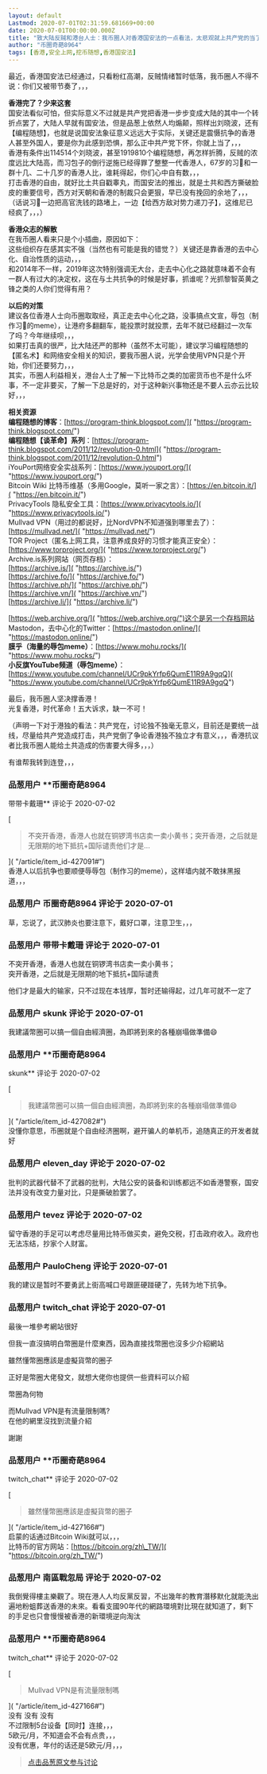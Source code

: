 ```yaml
---
layout: default
Lastmod: 2020-07-01T02:31:59.681669+00:00
date: 2020-07-01T00:00:00.000Z
title: "致大陆反贼和港台人士：我币圈人对香港国安法的一点看法，太悲观就上共产党的当了"
author: "币圈奇葩8964"
tags: [香港,安全上网,挖币随想,香港国安法]
---
```


最近，香港国安法已经通过，只看粉红高潮，反贼情绪暂时低落，我币圈人不得不说：你们又被带节奏了，，，  
  
**香港完了？少来这套**  
国安法看似可怕，但实际意义不过就是共产党把香港一步步变成大陆的其中一个转折点罢了，大陆人早就有国安法，但是品葱上依然人均煽颠，照样出刘晓波，还有【编程随想】，也就是说国安法象征意义远远大于实际，关键还是震慑抗争的香港人甚至外国人，要是你为此感到恐惧，那么正中共产党下怀，你就上当了，，，  
香港有条件出114514个刘晓波，甚至1919810个编程随想，再怎样折腾，反贼的浓度远比大陆高，而习包子的倒行逆施已经得罪了整整一代香港人，67岁的习🐻和一群十几、二十几岁的香港人比，谁耗得起，你们心中自有数，，，  
打击香港的自由，就好比土共自戳睾丸，而国安法的推出，就是土共和西方撕破脸皮的重要信号，西方对天朝和香港的制裁只会更狠，早已没有挽回的余地了，，，（话说习🐻一边把高官洗钱的路堵上，一边【给西方敌对势力递刀子】，这维尼已经疯了，，，）  
  
**香港众志的解散**  
在我币圈人看来只是个小插曲，原因如下：  
这些组织存在感其实不强（当然也有可能是我的错觉？）关键还是靠香港的去中心化、自治性质的运动，，，  
和2014年不一样，2019年这次特别强调无大台，走去中心化之路就意味着不会有一群人有过大的决定权，这在与土共抗争的时候是好事，抓谁呢？光抓黎智英黄之锋之类的人你们觉得有用？  
  
**以后的对策**  
建议各位香港人士向币圈取取经，真正走去中心化之路，没事搞点文宣，辱包（制作习🐻的meme），让港府多翻翻车，能投票时就投票，去年不就已经翻过一次车了吗？今年继续呗，，，  
如果打击真的很严，比大陆还严的那种（虽然不太可能），建议学习编程随想的【匿名术】和网络安全相关的知识，要我币圈人说，光学会使用VPN只是个开始，你们还要努力，，，  
其实，币圈人利益相关，港台人士了解一下比特币之类的加密货币也不是什么坏事，不一定非要买，了解一下总是好的，对于这种新兴事物还是不要人云亦云比较好，，，  
  
**相关资源**  
**编程随想的博客**：[https://program-think.blogspot.com/]( "https://program-think.blogspot.com/")  
**编程随想【谈革命】系列**：[https://program-think.blogspot.com/2011/12/revolution-0.html]( "https://program-think.blogspot.com/2011/12/revolution-0.html")  
iYouPort网络安全实战系列：[https://www.iyouport.org/]( "https://www.iyouport.org/")  
Bitcoin Wiki 比特币维基（多用Google，莫听一家之言）：[https://en.bitcoin.it/]( "https://en.bitcoin.it/")  
PrivacyTools 隐私安全工具：[https://www.privacytools.io/]( "https://www.privacytools.io/")  
Mullvad VPN（用过的都说好，比NordVPN不知道强到哪里去了）：[https://mullvad.net/]( "https://mullvad.net/")  
TOR Project（匿名上网工具，注意养成良好的习惯才能真正安全）：[https://www.torproject.org/]( "https://www.torproject.org/")  
Archive.is系列网站（网页存档）：  
[https://archive.is/]( "https://archive.is/")  
[https://archive.fo/]( "https://archive.fo/")  
[https://archive.ph/]( "https://archive.ph/")  
[https://archive.vn/]( "https://archive.vn/")  
[https://archive.li/]( "https://archive.li/")  
  
[https://web.archive.org/]( "https://web.archive.org/")这个是另一个存档网站  
Mastodon，去中心化的Twitter：[https://mastodon.online/]( "https://mastodon.online/")  
**膜乎（海量的辱包meme）**：[https://www.mohu.rocks/]( "https://www.mohu.rocks/")  
**小反旗YouTube频道（辱包meme）**：[https://www.youtube.com/channel/UCr9pkYrfp6QumE11R9A9gqQ]( "https://www.youtube.com/channel/UCr9pkYrfp6QumE11R9A9gqQ")  
  
最后，我币圈人坚决撑香港！  
光复香港，时代革命！五大诉求，缺一不可！  
  
（声明一下对于港独的看法：共产党在，讨论独不独毫无意义，目前还是要统一战线，尽量给共产党造成打击，共产党倒了争论香港独不独立才有意义，，，香港抗议者比我币圈人能给土共造成的伤害要大得多，，，）  
  
有谁帮我转到连登，，，

            
### 品葱用户 **币圈奇葩8964 
带带卡戴珊** 评论于 2020-07-02
        
[

> 不突开香港，香港人也就在铜锣湾书店卖一卖小黄书；突开香港，之后就是无限期的地下抵抗+国际谴责他们才是...

]( "/article/item_id-427091#")  
香港人以后抗争也要顺便辱辱包（制作习的meme），这样墙内就不敢抹黑报道，，，
        


            
### 品葱用户 **币圈奇葩8964** 评论于 2020-07-01
        
草，忘说了，武汉肺炎也要注意下，戴好口罩，注意卫生，，，
        


            
### 品葱用户 **带带卡戴珊** 评论于 2020-07-01
        
不突开香港，香港人也就在铜锣湾书店卖一卖小黄书；  
突开香港，之后就是无限期的地下抵抗+国际谴责  
  
他们才是最大的输家，只不过现在本钱厚，暂时还输得起，过几年可就不一定了
        


            
### 品葱用户 **skunk** 评论于 2020-07-01
        
我建議幣圈可以搞一個自由經濟圈，為即將到來的各種崩塌做準備😄
        


            
### 品葱用户 **币圈奇葩8964 
skunk** 评论于 2020-07-02
        
[

> 我建議幣圈可以搞一個自由經濟圈，為即將到來的各種崩塌做準備😄

]( "/article/item_id-427082#")  
没懂你意思，币圈就是个自由经济圈啊，避开骗人的单机币，追随真正的开发者就好
        


            
### 品葱用户 **eleven_day** 评论于 2020-07-02
        
批判的武器代替不了武器的批判，大陆公安的装备和训练都远不如香港警察，国安法并没有改变力量对比，只是撕破脸罢了。
        


            
### 品葱用户 **tevez** 评论于 2020-07-02
        
留守香港的手足可以考虑尽量用比特币做买卖，避免交税，打击政府收入。政府也无法冻结，抄家个人财富。
        


            
### 品葱用户 **PauloCheng** 评论于 2020-07-01
        
我的建议是暂时不要勇武上街高喊口号跟匪硬踫硬了，先转为地下抗争。
        


            
### 品葱用户 **twitch_chat** 评论于 2020-07-01
        
最後一堆參考網站很好  
  
但我一直沒搞明白幣圈是什麼東西，因為直接找幣圈也沒多少介紹網站  
  
雖然懂幣圈應該是虛擬貨幣的圈子  
  
  
  
正好是幣圈大佬發文，就想大佬你也提供一些資料可以介紹  
  
幣圈為何物  
  
  
  
而Mullvad VPN是有流量限制嗎?  
在他的網里沒找到流量介紹  
  
  
謝謝
        


            
### 品葱用户 **币圈奇葩8964 
twitch_chat** 评论于 2020-07-02
        
[

> 雖然懂幣圈應該是虛擬貨幣的圈子

]( "/article/item_id-427166#")  
启蒙的话通过Bitcoin Wiki就可以，，，  
比特币的官方网站：[https://bitcoin.org/zh\_TW/]( "https://bitcoin.org/zh_TW/")
        


            
### 品葱用户 **南區戰忽局** 评论于 2020-07-02
        
我倒覺得樓主樂觀了。現在港人人均反黨反習，不出幾年的教育潛移默化就能洗出遍地粉蛆葬送香港的未來。看看支國90年代的網路環境對比現在就知道了，剩下的手足也只會慢慢被香港的新環境逆向淘汰
        


            
### 品葱用户 **币圈奇葩8964 
twitch_chat** 评论于 2020-07-02
        
[

> Mullvad VPN是有流量限制嗎

]( "/article/item_id-427166#")  
没有 没有 没有  
不过限制5台设备【同时】连接，，，  
5欧元/月，不知道会不会有点贵，，，  
没有优惠，年付的话还是5欧元/月，，，
        






> [点击品葱原文参与讨论](https://pincong.rocks/article/id-21031__sort_key-agree_count__sort-DESC)

